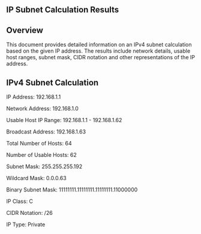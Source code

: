 ## IP Subnet Calculation Results

## Overview
This document provides detailed information on an IPv4 subnet calculation based on the given IP address. The results include network details, usable host ranges, subnet mask, CIDR notation and other representations of the IP address.

## IPv4 Subnet Calculation

IP Address: 192.168.1.1

Network Address: 192.168.1.0

Usable Host IP Range: 192.168.1.1 - 192.168.1.62

Broadcast Address: 192.168.1.63

Total Number of Hosts: 64

Number of Usable Hosts: 62

Subnet Mask: 255.255.255.192

Wildcard Mask: 0.0.0.63

Binary Subnet Mask: 11111111.11111111.11111111.11000000

IP Class: C

CIDR Notation: /26

IP Type: Private